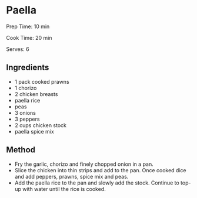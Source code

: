 # Paella

Prep Time: 10 min

Cook Time: 20 min

Serves: 6

## Ingredients

- 1 pack cooked prawns
- 1 chorizo
- 2 chicken breasts
- paella rice
- peas
- 3 onions
- 3 peppers
- 2 cups chicken stock
- paella spice mix

## Method

- Fry the garlic, chorizo and finely chopped onion in a pan.
- Slice the chicken into thin strips and add to the pan. Once cooked dice and add peppers, prawns, spice mix and peas.
- Add the paella rice to the pan and slowly add the stock. Continue to top-up with water until the rice is cooked.
